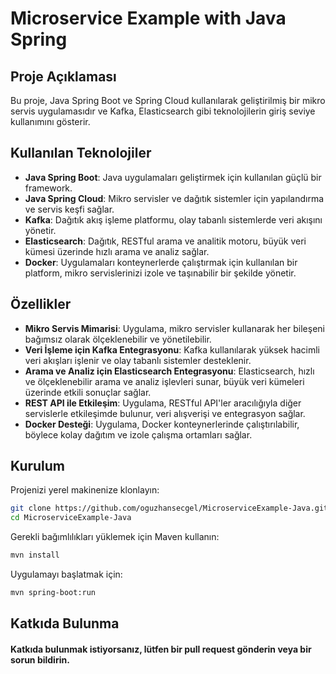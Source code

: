 # Microservice Example with Java Spring

## Proje Açıklaması

Bu proje, Java Spring Boot ve Spring Cloud kullanılarak geliştirilmiş bir mikro servis uygulamasıdır ve Kafka, Elasticsearch gibi teknolojilerin giriş seviye kullanımını gösterir.

## Kullanılan Teknolojiler

- **Java Spring Boot**: Java uygulamaları geliştirmek için kullanılan güçlü bir framework.
- **Java Spring Cloud**: Mikro servisler ve dağıtık sistemler için yapılandırma ve servis keşfi sağlar.
- **Kafka**: Dağıtık akış işleme platformu, olay tabanlı sistemlerde veri akışını yönetir.
- **Elasticsearch**: Dağıtık, RESTful arama ve analitik motoru, büyük veri kümesi üzerinde hızlı arama ve analiz sağlar.
- **Docker**: Uygulamaları konteynerlerde çalıştırmak için kullanılan bir platform, mikro servislerinizi izole ve taşınabilir bir şekilde yönetir.

## Özellikler

- **Mikro Servis Mimarisi**: Uygulama, mikro servisler kullanarak her bileşeni bağımsız olarak ölçeklenebilir ve yönetilebilir.
- **Veri İşleme için Kafka Entegrasyonu**: Kafka kullanılarak yüksek hacimli veri akışları işlenir ve olay tabanlı sistemler desteklenir.
- **Arama ve Analiz için Elasticsearch Entegrasyonu**: Elasticsearch, hızlı ve ölçeklenebilir arama ve analiz işlevleri sunar, büyük veri kümeleri üzerinde etkili sonuçlar sağlar.
- **REST API ile Etkileşim**: Uygulama, RESTful API'ler aracılığıyla diğer servislerle etkileşimde bulunur, veri alışverişi ve entegrasyon sağlar.
- **Docker Desteği**: Uygulama, Docker konteynerlerinde çalıştırılabilir, böylece kolay dağıtım ve izole çalışma ortamları sağlar.

## Kurulum

Projenizi yerel makinenize klonlayın:

```bash
git clone https://github.com/oguzhansecgel/MicroserviceExample-Java.git
cd MicroserviceExample-Java
``` 

Gerekli bağımlılıkları yüklemek için Maven kullanın:
```bash
mvn install
```


Uygulamayı başlatmak için:
```bash
mvn spring-boot:run
```

## Katkıda Bulunma
#### Katkıda bulunmak istiyorsanız, lütfen bir pull request gönderin veya bir sorun bildirin.